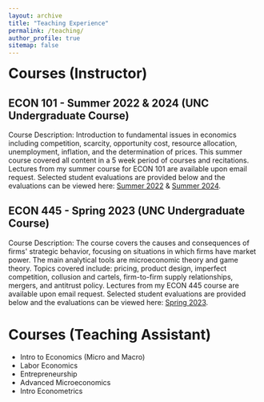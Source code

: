 ```yaml
---
layout: archive
title: "Teaching Experience"
permalink: /teaching/
author_profile: true
sitemap: false
---
```


<h1 style="margin-top: 1rem";>Courses (Instructor)</h1>


<h2>ECON 101 - Summer 2022 & 2024 (UNC Undergraduate Course)</h2>

Course Description: Introduction to fundamental issues in economics including competition, scarcity, opportunity cost, resource allocation, unemployment, inflation, and the determination of prices. This summer course covered all content in a 5 week period of courses and recitations. Lectures from my summer course for ECON 101 are available upon email request. Selected student evaluations are provided below and the evaluations can be viewed here:
[Summer 2022](http://iphadke.github.io/files/ECON101_Summer2022_Main.pdf) & [Summer 2024](http://iphadke.github.io/files/ECON101_Summer2024.pdf).

<h2>ECON 445 - Spring 2023 (UNC Undergraduate Course)</h2>

Course Description: The course covers the causes and consequences of firms' strategic behavior, focusing on situations in which firms have market power. The main analytical tools are microeconomic theory and game theory. Topics covered include: pricing, product design, imperfect competition, collusion and cartels, firm-to-firm supply relationships, mergers, and antitrust policy. Lectures from my ECON 445 course are available upon email request. Selected student evaluations are provided below and the evaluations can be viewed here: [Spring 2023](http://iphadke.github.io/files/ECON445_Main.pdf).

<h1>Courses (Teaching Assistant)</h1>

* Intro to Economics (Micro and Macro)
* Labor Economics
* Entrepreneurship
* Advanced Microeconomics
* Intro Econometrics

<!-- - Selected student evaluations below - Full evaluations here: [Summer 2022](http://iphadke.github.io/files/ECON101_Summer2022_Main.pdf) & [Summer 2024](http://iphadke.github.io/files/ECON101_Summer2024.pdf).>